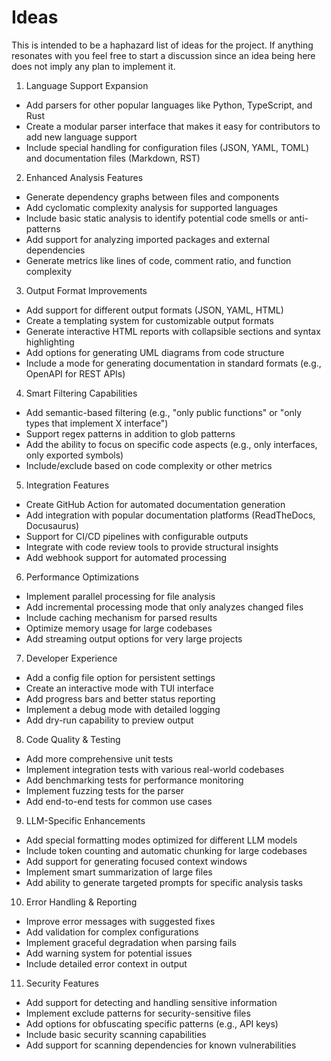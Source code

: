 # Ideas

This is intended to be a haphazard list of ideas for the project. If anything resonates with you feel free to start a discussion since an idea being here does not imply any plan to implement it.

1. Language Support Expansion
- Add parsers for other popular languages like Python, TypeScript, and Rust
- Create a modular parser interface that makes it easy for contributors to add new language support
- Include special handling for configuration files (JSON, YAML, TOML) and documentation files (Markdown, RST)

2. Enhanced Analysis Features
- Generate dependency graphs between files and components
- Add cyclomatic complexity analysis for supported languages
- Include basic static analysis to identify potential code smells or anti-patterns
- Add support for analyzing imported packages and external dependencies
- Generate metrics like lines of code, comment ratio, and function complexity

3. Output Format Improvements
- Add support for different output formats (JSON, YAML, HTML)
- Create a templating system for customizable output formats
- Generate interactive HTML reports with collapsible sections and syntax highlighting
- Add options for generating UML diagrams from code structure
- Include a mode for generating documentation in standard formats (e.g., OpenAPI for REST APIs)

4. Smart Filtering Capabilities
- Add semantic-based filtering (e.g., "only public functions" or "only types that implement X interface")
- Support regex patterns in addition to glob patterns
- Add the ability to focus on specific code aspects (e.g., only interfaces, only exported symbols)
- Include/exclude based on code complexity or other metrics

5. Integration Features
- Create GitHub Action for automated documentation generation
- Add integration with popular documentation platforms (ReadTheDocs, Docusaurus)
- Support for CI/CD pipelines with configurable outputs
- Integrate with code review tools to provide structural insights
- Add webhook support for automated processing

6. Performance Optimizations
- Implement parallel processing for file analysis
- Add incremental processing mode that only analyzes changed files
- Include caching mechanism for parsed results
- Optimize memory usage for large codebases
- Add streaming output options for very large projects

7. Developer Experience
- Add a config file option for persistent settings
- Create an interactive mode with TUI interface
- Add progress bars and better status reporting
- Implement a debug mode with detailed logging
- Add dry-run capability to preview output

8. Code Quality & Testing
- Add more comprehensive unit tests
- Implement integration tests with various real-world codebases
- Add benchmarking tests for performance monitoring
- Implement fuzzing tests for the parser
- Add end-to-end tests for common use cases

9. LLM-Specific Enhancements
- Add special formatting modes optimized for different LLM models
- Include token counting and automatic chunking for large codebases
- Add support for generating focused context windows
- Implement smart summarization of large files
- Add ability to generate targeted prompts for specific analysis tasks

10. Error Handling & Reporting
- Improve error messages with suggested fixes
- Add validation for complex configurations
- Implement graceful degradation when parsing fails
- Add warning system for potential issues
- Include detailed error context in output

11. Security Features
- Add support for detecting and handling sensitive information
- Implement exclude patterns for security-sensitive files
- Add options for obfuscating specific patterns (e.g., API keys)
- Include basic security scanning capabilities
- Add support for scanning dependencies for known vulnerabilities
